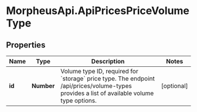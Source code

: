 # MorpheusApi.ApiPricesPriceVolumeType

## Properties

Name | Type | Description | Notes
------------ | ------------- | ------------- | -------------
**id** | **Number** | Volume type ID, required for &#x60;storage&#x60; price type. The endpoint /api/prices/volume-types provides a list of available volume type options.  | [optional] 


